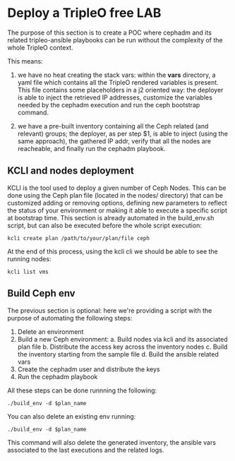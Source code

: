# Deploy a TripleO free LAB

The purpose of this section is to create a POC where cephadm and its related tripleo-ansible
playbooks can be run without the complexity of the whole TripleO context.

This means:

1. we have no heat creating the stack vars: within the **vars** directory, a yaml file which
   contains all the TripleO rendered variables is present. This file contains some placeholders
   in a j2 oriented way: the deployer is able to inject the retrieved IP addresses, customize
   the variables needed by the cephadm execution and run the ceph bootstrap command.

2. we have a pre-built inventory containing all the Ceph related (and relevant) groups; the
   deployer, as per step $1, is able to inject (using the same approach), the gathered IP addr,
   verify that all the nodes are reacheable, and finally run the cephadm playbook.


## KCLI and nodes deployment

KCLI is the tool used to deploy a given number of Ceph Nodes. This can be done using the Ceph
plan file (located in the nodes/ directory) that can be customized adding or removing options,
defining new parameters to reflect the status of your environment or making it able to execute
a specific script at bootstrap time.
This section is already automated in the build_env.sh script, but can also be executed before
the whole script execution:

    kcli create plan /path/to/your/plan/file ceph

At the end of this process, using the kcli cli we should be able to see the running nodes:

    kcli list vms

## Build Ceph env

The previous section is optional: here we're providing a script with the purpose of automating
the following steps:


1. Delete an environment
2. Build a new Ceph environment:
    a. Build nodes via kcli and its associated plan file
    b. Distribute the access key across the inventory nodes
    c. Build the inventory starting from the sample file
    d. Build the ansible related vars
3. Create the cephadm user and distribute the keys
4. Run the cephadm playbook


All these steps can be done runnning the following:

    ./build_env -d $plan_name

You can also delete an existing env running:

    ./build_env -d $plan_name

This command will also delete the generated inventory, the ansible vars associated to the last
executions and the related logs.


